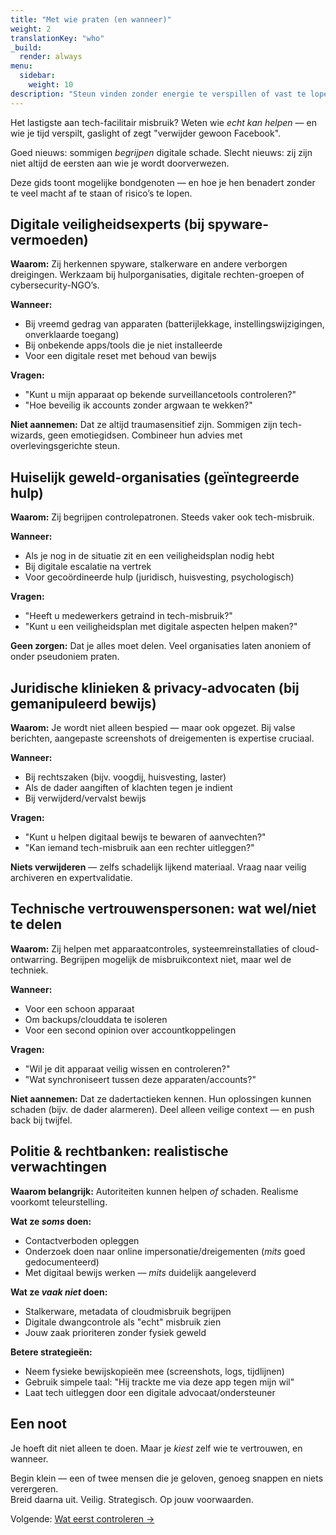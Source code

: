 ```yaml
---
title: "Met wie praten (en wanneer)"
weight: 2
translationKey: "who"
_build:
  render: always
menu:
  sidebar:
    weight: 10
description: "Steun vinden zonder energie te verspillen of vast te lopen."
---
```


Het lastigste aan tech-facilitair misbruik? Weten wie *echt kan helpen* — en wie je tijd verspilt, gaslight of zegt "verwijder gewoon Facebook".

Goed nieuws: sommigen *begrijpen* digitale schade. Slecht nieuws: zij zijn niet altijd de eersten aan wie je wordt doorverwezen.

Deze gids toont mogelijke bondgenoten — en hoe je hen benadert zonder te veel macht af te staan of risico’s te lopen.

## Digitale veiligheidsexperts (bij spyware-vermoeden)

**Waarom:** Zij herkennen spyware, stalkerware en andere verborgen dreigingen. Werkzaam bij hulporganisaties, digitale rechten-groepen of cybersecurity-NGO’s.

**Wanneer:**

- Bij vreemd gedrag van apparaten (batterijlekkage, instellingswijzigingen, onverklaarde toegang)
- Bij onbekende apps/tools die je niet installeerde
- Voor een digitale reset met behoud van bewijs

**Vragen:**

- "Kunt u mijn apparaat op bekende surveillancetools controleren?"
- "Hoe beveilig ik accounts zonder argwaan te wekken?"

**Niet aannemen:** Dat ze altijd traumasensitief zijn. Sommigen zijn tech-wizards, geen emotiegidsen. Combineer hun advies met overlevingsgerichte steun.

## Huiselijk geweld-organisaties (geïntegreerde hulp)

**Waarom:** Zij begrijpen controlepatronen. Steeds vaker ook tech-misbruik.

**Wanneer:**

- Als je nog in de situatie zit en een veiligheidsplan nodig hebt
- Bij digitale escalatie na vertrek
- Voor gecoördineerde hulp (juridisch, huisvesting, psychologisch)

**Vragen:**

- "Heeft u medewerkers getraind in tech-misbruik?"
- "Kunt u een veiligheidsplan met digitale aspecten helpen maken?"

**Geen zorgen:** Dat je alles moet delen. Veel organisaties laten anoniem of onder pseudoniem praten.

## Juridische klinieken & privacy-advocaten (bij gemanipuleerd bewijs)

**Waarom:** Je wordt niet alleen bespied — maar ook opgezet. Bij valse berichten, aangepaste screenshots of dreigementen is expertise cruciaal.

**Wanneer:**

- Bij rechtszaken (bijv. voogdij, huisvesting, laster)
- Als de dader aangiften of klachten tegen je indient
- Bij verwijderd/vervalst bewijs

**Vragen:**

- "Kunt u helpen digitaal bewijs te bewaren of aanvechten?"
- "Kan iemand tech-misbruik aan een rechter uitleggen?"

**Niets verwijderen** — zelfs schadelijk lijkend materiaal. Vraag naar veilig archiveren en expertvalidatie.

## Technische vertrouwenspersonen: wat wel/niet te delen

**Waarom:** Zij helpen met apparaatcontroles, systeemreinstallaties of cloud-ontwarring. Begrijpen mogelijk de misbruikcontext niet, maar wel de techniek.

**Wanneer:**

- Voor een schoon apparaat  
- Om backups/clouddata te isoleren  
- Voor een second opinion over accountkoppelingen  

**Vragen:**

- "Wil je dit apparaat veilig wissen en controleren?"
- "Wat synchroniseert tussen deze apparaten/accounts?"

**Niet aannemen:** Dat ze dadertactieken kennen. Hun oplossingen kunnen schaden (bijv. de dader alarmeren). Deel alleen veilige context — en push back bij twijfel.

## Politie & rechtbanken: realistische verwachtingen

**Waarom belangrijk:** Autoriteiten kunnen helpen *of* schaden. Realisme voorkomt teleurstelling.

**Wat ze *soms* doen:**

- Contactverboden opleggen  
- Onderzoek doen naar online impersonatie/dreigementen (*mits* goed gedocumenteerd)  
- Met digitaal bewijs werken — *mits* duidelijk aangeleverd  

**Wat ze *vaak niet* doen:**

- Stalkerware, metadata of cloudmisbruik begrijpen  
- Digitale dwangcontrole als "echt" misbruik zien  
- Jouw zaak prioriteren zonder fysiek geweld  

**Betere strategieën:**

- Neem fysieke bewijskopieën mee (screenshots, logs, tijdlijnen)  
- Gebruik simpele taal: "Hij trackte me via deze app tegen mijn wil"  
- Laat tech uitleggen door een digitale advocaat/ondersteuner  

## Een noot

Je hoeft dit niet alleen te doen. Maar je *kiest* zelf wie te vertrouwen, en wanneer.  

Begin klein — een of twee mensen die je geloven, genoeg snappen en niets verergeren.  
Breid daarna uit. Veilig. Strategisch. Op jouw voorwaarden.  

Volgende: [Wat eerst controleren →](/docs/take-back-power/what)
